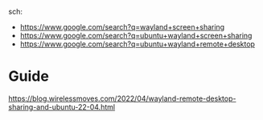 sch:
- https://www.google.com/search?q=wayland+screen+sharing
- https://www.google.com/search?q=ubuntu+wayland+screen+sharing
- https://www.google.com/search?q=ubuntu+wayland+remote+desktop

# Guide
https://blog.wirelessmoves.com/2022/04/wayland-remote-desktop-sharing-and-ubuntu-22-04.html
